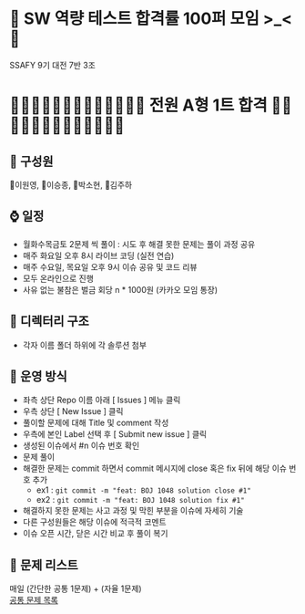 # 🌟 SW 역량 테스트 합격률 100퍼 모임 >_< 🌟
SSAFY 9기 대전 7반 3조
# 🎀🎀🎀🎀🎀🎀🎀🎀🎀🎀🎀🎀🎀 전원 A형 1트 합격 🎀🎀🎀🎀🎀🎀🎀🎀🎀🎀🎀🎀🎀

## 🚵 구성원
💚이원영, 💙이승종, 🖤박소현, 💛김주하  



## ⌚ 일정
- 월화수목금토 2문제 씩 풀이 : 시도 후 해결 못한 문제는 풀이 과정 공유
- 매주 화요일 오후 8시 라이브 코딩 (실전 연습)
- 매주 수요일, 목요일 오후 9시 이슈 공유 및 코드 리뷰
- 모두 온라인으로 진행
- 사유 없는 불참은 벌금 회당 n * 1000원 (카카오 모임 통장)   


## 📁 디렉터리 구조
- 각자 이름 폴더 하위에 각 솔루션 첨부   


## 🏹 운영 방식
- 좌측 상단 Repo 이름 아래 [ Issues ] 메뉴 클릭
- 우측 상단 [ New Issue ] 클릭
- 풀이할 문제에 대해 Title 및 comment 작성
- 우측에 본인 Label 선택 후 [ Submit new issue ] 클릭
- 생성된 이슈에서 #n 이슈 번호 확인
- 문제 풀이
- 해결한 문제는 commit 하면서 commit 메시지에 close 혹은 fix 뒤에 해당 이슈 번호 추가
    - ex1 : `git commit -m "feat: BOJ 1048 solution close #1"`
    - ex2 :  `git commit -m "feat: BOJ 1048 solution fix #1"`
- 해결하지 못한 문제는 사고 과정 및 막힌 부분을 이슈에 자세히 기술
- 다른 구성원들은 해당 이슈에 적극적 코멘트
- 이슈 오픈 시간, 닫은 시간 비교 후 풀이 복기

## 🍰 문제 리스트
매일 (간단한 공통 1문제) + (자율 1문제)  
[공통 문제 목록](https://docs.google.com/spreadsheets/d/1mmvh_2dj8T4FD75eNYFPrYTZXSfq78uiCFg0Z011E0Q/edit?usp=sharing)
